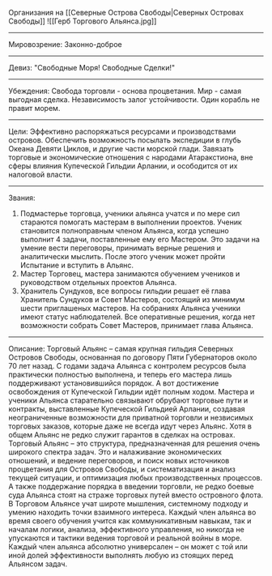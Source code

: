 Организания на [[Северные Острова Свободы|Северных Островах Свободы]]
![[Герб Торгового Альянса.jpg]]
___________________
Мировозрение: Законно-доброе
___________________
Девиз: "Свободные Моря! Свободные Сделки!"
____________________
Убеждения: Свобода торговли - основа процветания. Мир - самая выгодная сделка. Независимость залог устойчивости. Один корабль не правит морем.
___________________
Цели: Эффективно распоряжаться ресурсами и производствами островов. Обеспечить возможность посылать экспедиции в глубь Океана Девяти Циклов, и другие части морской глади. Завязать торговые и экономические отношения с народами Атаракстиона, вне сферы влияния Купеческой Гильдии Арлании, и осободится от их налоговой власти.
__________________
Звания: 
1. Подмастерье торговца, ученики альянса учатся и по мере сил стараются помогать мастерам в выполнении проектов. Ученик становится полноправным членом Альянса, когда успешно выполнит 4 задачи, поставленные ему его Мастером. Это задачи на умение вести переговоры, принимать верные решения и аналитически мыслить. После этого ученик может пройти Испытание и вступить в Альянс.
2. Мастер Торговец, мастера занимаются обучением учеников и руководством отдельных проектов Альянса.
3. Хранитель Сундуков, все вопросы гильдии решает её глава Хранитель Сундуков и Совет Мастеров, состоящий из минимум шести приглашеных мастеров. На собраниях Альянса ученики имеют статус наблюдателей. Все оперативные решения, когда нет возможности собрать Совет Мастеров, принимает глава Альянса. 
__________________
Описание: Торговый Альянс – самая крупная гильдия Северных Островов Свободы, основанная по договору Пяти Губернаторов около 70 лет назад. С годами задача Альянса с контролем ресурсов была практически полностью выполнена, и теперь его мастера лишь поддерживают установившийся порядок. А вот достижение освобождения от Купеческой Гильдии идёт полным ходом. Мастера и ученики Альянса старательно связывают обрубают торговые пути и контракты, выставленные Купеческой Гильдией Арлании, создавая неограниченные возможности для приватной торговли и незвисимых торговых заказов, которые даже не всегда идут через Альянс. Хотя в общем Альянс не редко служит гарантов в сделках на островах. Торговый Альянс – это структура, предназначенная для решения очень широкого спектра задач. Это и налаживание экономических отношений, и ведение переговоров, и поиск новых источников процветания для Островов Свободы, и систематизация и анализ текущей ситуации, и оптимизация любых производственных процессов. А также поддержание порядка в введении торговли, не редко боевые суда Альянса стоят на страже торговых путей вместо островного флота. В Торговом Альянсе учат широте мышления, системному подходу и умению находить точки взаимного интереса. Каждый член альянса во время своего обучения учится как коммуникативным навыкам, так и началам логики, анализа, эффективного управления, но никогда не упускаются и тактики ведения торговой и реальной войны в море. Каждый член альянса абсолютно универсален – он может с той или иной долей эффективности выполнять любую из стоящих перед Альянсом задач.
